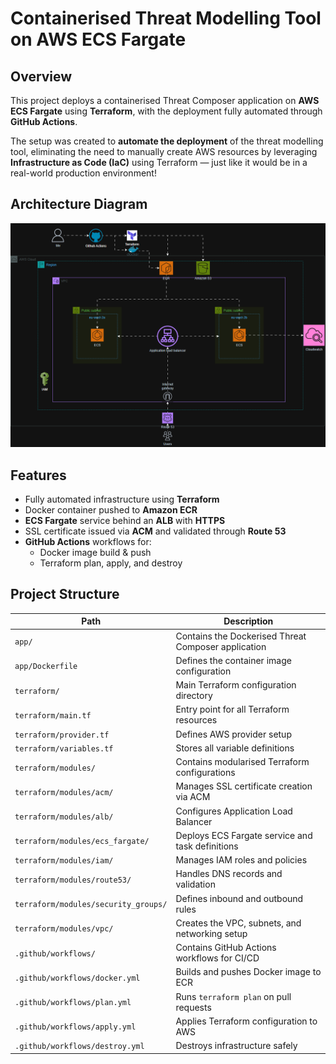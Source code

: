 # Containerised Threat Modelling Tool on AWS ECS Fargate

## Overview

This project deploys a containerised Threat Composer application on **AWS ECS Fargate** using **Terraform**, with the deployment fully automated through **GitHub Actions**.

The setup was created to **automate the deployment** of the threat modelling tool, eliminating the need to manually create AWS resources by leveraging **Infrastructure as Code (IaC)** using Terraform — just like it would be in a real-world production environment!

## Architecture Diagram

<p align="center">
  <img src="images/architecture diagram.png" style="width:700px"/>
</p>


## Features

- Fully automated infrastructure using **Terraform**
- Docker container pushed to **Amazon ECR**
- **ECS Fargate** service behind an **ALB** with **HTTPS**
- SSL certificate issued via **ACM** and validated through **Route 53**
- **GitHub Actions** workflows for:
  - Docker image build & push
  - Terraform plan, apply, and destroy


## Project Structure

| Path | Description |
|------|--------------|
| `app/` | Contains the Dockerised Threat Composer application |
| `app/Dockerfile` | Defines the container image configuration |
| `terraform/` | Main Terraform configuration directory |
| `terraform/main.tf` | Entry point for all Terraform resources |
| `terraform/provider.tf` | Defines AWS provider setup |
| `terraform/variables.tf` | Stores all variable definitions |
| `terraform/modules/` | Contains modularised Terraform configurations |
| `terraform/modules/acm/` | Manages SSL certificate creation via ACM |
| `terraform/modules/alb/` | Configures Application Load Balancer |
| `terraform/modules/ecs_fargate/` | Deploys ECS Fargate service and task definitions |
| `terraform/modules/iam/` | Manages IAM roles and policies |
| `terraform/modules/route53/` | Handles DNS records and validation |
| `terraform/modules/security_groups/` | Defines inbound and outbound rules |
| `terraform/modules/vpc/` | Creates the VPC, subnets, and networking setup |
| `.github/workflows/` | Contains GitHub Actions workflows for CI/CD |
| `.github/workflows/docker.yml` | Builds and pushes Docker image to ECR |
| `.github/workflows/plan.yml` | Runs `terraform plan` on pull requests |
| `.github/workflows/apply.yml` | Applies Terraform configuration to AWS |
| `.github/workflows/destroy.yml` | Destroys infrastructure safely |
